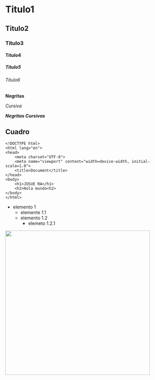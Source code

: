 # Titulo1
## Titulo2
### Titulo3
#### Titulo4
##### Titulo5
###### Titulo6

**Negritas**

*Cursiva*



***Negritas Cursivas***

## Cuadro
~~~
<!DOCTYPE html>
<html lang="en">
<head>
    <meta charset="UTF-8">
    <meta name="viewport" content="width=device-width, initial-scale=1.0">
    <title>Document</title>
</head>
<body>
    <h1>JOSUE RA</h1>
    <h2>Hola mundo<h2>
</body>
</html>
~~~

- elemento 1
    - elemente 1.1
    - elemento 1.2
        - elemeto 1.2.1


<img src="https://encrypted-tbn0.gstatic.com/images?q=tbn:ANd9GcR0OuTMCCk2765NJCl1Tuh5zAZLLoadHf9FHWDS5NezBQ&s" width=450>